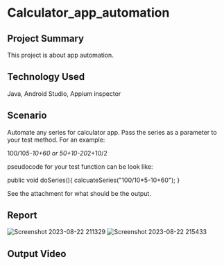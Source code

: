 # Calculator_app_automation
## Project Summary
This project is about app automation.

## Technology Used
Java, Android Studio, Appium inspector

## Scenario
Automate any series for calculator app. Pass the series as a parameter to your test method.
For an example:

100/10*5-10+60
or
50+10-20*2+10/2

pseudocode for your test function can be look like:

public void doSeries(){
calcuateSeries("100/10*5-10+60");
}

See the attachment for what should be the output.

## Report
![Screenshot 2023-08-22 211329](https://github.com/MUMU-SAMIA99/Calculator_app_automation/assets/134962568/1c7d97d1-746b-4f3f-ad19-3df11ed810bd)
![Screenshot 2023-08-22 215433](https://github.com/MUMU-SAMIA99/Calculator_app_automation/assets/134962568/95880b5c-894d-404a-a174-68de426b9f58)

## Output Video
